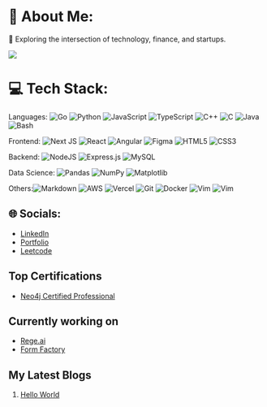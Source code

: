 # 💫 About Me:
🌱 Exploring the intersection of technology, finance, and startups.<br>

![](https://quotes-github-readme.vercel.app/api?type=horizontal&theme=radical)


# 💻 Tech Stack:

Languages: ![Go](https://img.shields.io/badge/go-%2300ADD8.svg?style=for-the-badge&logo=go&logoColor=white) ![Python](https://img.shields.io/badge/python-3670A0?style=for-the-badge&logo=python&logoColor=ffdd54) ![JavaScript](https://img.shields.io/badge/javascript-%23323330.svg?style=for-the-badge&logo=javascript&logoColor=%23F7DF1E) ![TypeScript](https://img.shields.io/badge/typescript-%23007ACC.svg?style=for-the-badge&logo=typescript&logoColor=white) ![C++](https://img.shields.io/badge/c++-%2300599C.svg?style=for-the-badge&logo=c%2B%2B&logoColor=white) ![C](https://img.shields.io/badge/c-%2300599C.svg?style=for-the-badge&logo=c&logoColor=white) ![Java](https://img.shields.io/badge/java-%23ED8B00.svg?style=for-the-badge&logo=openjdk&logoColor=white) ![Bash](https://img.shields.io/badge/bash-%23F05033.svg?style=for-the-badge&logo=bash&logoColor=white)

Frontend: ![Next JS](https://img.shields.io/badge/Next-black?style=for-the-badge&logo=next.js&logoColor=white) ![React](https://img.shields.io/badge/react-%2320232a.svg?style=for-the-badge&logo=react&logoColor=%2361DAFB) ![Angular](https://img.shields.io/badge/angular-%23DD0031.svg?style=for-the-badge&logo=angular&logoColor=white) ![Figma](https://img.shields.io/badge/figma-%23F24E1E.svg?style=for-the-badge&logo=figma&logoColor=white) ![HTML5](https://img.shields.io/badge/html5-%23E34F26.svg?style=for-the-badge&logo=html5&logoColor=white) ![CSS3](https://img.shields.io/badge/css3-%231572B6.svg?style=for-the-badge&logo=css3&logoColor=white) 

Backend: ![NodeJS](https://img.shields.io/badge/node.js-6DA55F?style=for-the-badge&logo=node.js&logoColor=white) ![Express.js](https://img.shields.io/badge/express.js-%23404d59.svg?style=for-the-badge&logo=express&logoColor=%2361DAFB) ![MySQL](https://img.shields.io/badge/mysql-4479A1.svg?style=for-the-badge&logo=mysql&logoColor=white)

Data Science: ![Pandas](https://img.shields.io/badge/pandas-%23150458.svg?style=for-the-badge&logo=pandas&logoColor=white) ![NumPy](https://img.shields.io/badge/numpy-%23013243.svg?style=for-the-badge&logo=numpy&logoColor=white) ![Matplotlib](https://img.shields.io/badge/Matplotlib-%23ffffff.svg?style=for-the-badge&logo=Matplotlib&logoColor=black)

Others:![Markdown](https://img.shields.io/badge/markdown-%23000000.svg?style=for-the-badge&logo=markdown&logoColor=white) ![AWS](https://img.shields.io/badge/AWS-%23FF9900.svg?style=for-the-badge&logo=amazon-aws&logoColor=white) ![Vercel](https://img.shields.io/badge/vercel-%23000000.svg?style=for-the-badge&logo=vercel&logoColor=white) ![Git](https://img.shields.io/badge/git-%23F05033.svg?style=for-the-badge&logo=git&logoColor=white) ![Docker](https://img.shields.io/badge/docker-%23F05033.svg?style=for-the-badge&logo=docker&logoColor=blue) ![Vim](https://img.shields.io/badge/vim-%23F05033.svg?style=for-the-badge&logo=vim&logoColor=white) ![Vim](https://img.shields.io/badge/linux-%23FF9900.svg?style=for-the-badge&logo=linux&logoColor=white)

## 🌐 Socials:
- [LinkedIn](https://www.linkedin.com/in/thetsajeet/)
- [Portfolio](https://tsajeet.vercel.app/)
- [Leetcode](https://leetcode.com/u/thetsajeet/)

## Top Certifications

- [Neo4j Certified Professional](https://graphacademy.neo4j.com/c/47e3b7ef-68d8-47bc-aad3-20e08f30aefb/)

## Currently working on

- [Rege.ai](https://github.com/thetsajeet/rege.ai)
- [Form Factory](https://github.com/thetsajeet/form-factory)

## My Latest Blogs

1. [Hello World](https://tsajeet.vercel.app/blogs/hello-world-001)
